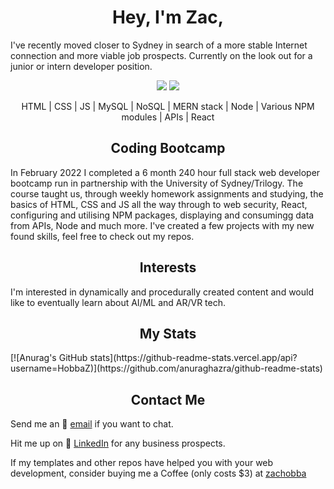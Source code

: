 <h1 align = "center"> Hey, I'm Zac,</h1>
<p>I've recently moved closer to Sydney in search of a more stable Internet connection and more viable job prospects. Currently on the look out for a junior or intern developer position.</p>

<p align= "center">
<img src='https://img.shields.io/github/last-commit/HobbaZ/HobbaZ'>
<img src='https://img.shields.io/github/followers/HobbaZ.svg'>
</p>

<p align = "center">HTML | CSS | JS | MySQL | NoSQL | MERN stack | Node | Various NPM modules | APIs | React</p>

<h2 align = "center">Coding Bootcamp</h2>

In February 2022 I completed a 6 month 240 hour full stack web developer bootcamp run in partnership with the University of Sydney/Trilogy. The course taught us, through weekly homework assignments and studying, the basics of HTML, CSS and JS all the way through to web security, React, configuring and utilising NPM packages, displaying and consumingg data from APIs, Node and much more. I've created a few projects with my new found skills, feel free to check out my repos.

<h2 align = "center">Interests</h2>
I'm interested in dynamically and procedurally created content and would like to eventually learn about AI/ML and AR/VR tech.

<h2 align = "center">My Stats</h2>
[![Anurag's GitHub stats](https://github-readme-stats.vercel.app/api?username=HobbaZ)](https://github.com/anuraghazra/github-readme-stats)

<h2 align = "center">Contact Me</h2>

Send me an 📧 [email](zachobba@gmail.com) if you want to chat.

Hit me up on 💼 [LinkedIn](https://www.linkedin.com/in/zachary-hobba-52aaa182/) for any business prospects.

If my templates and other repos have helped you with your web development, consider buying me a Coffee (only costs $3) at [zachobba](buymeacoffee.com/zachobbaS)
